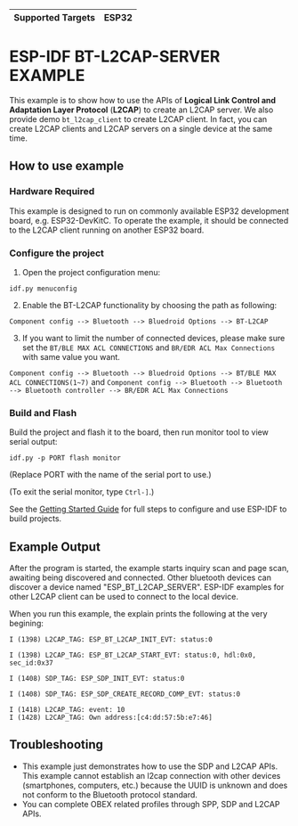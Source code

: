 | Supported Targets | ESP32 |
| ----------------- | ----- |

ESP-IDF BT-L2CAP-SERVER EXAMPLE
===================================

This example is to show how to use the APIs of **Logical Link Control and Adaptation Layer Protocol** (**L2CAP**) to create an L2CAP server. We also provide demo `bt_l2cap_client` to create L2CAP client. In fact, you can create L2CAP clients and L2CAP servers on a single device at the same time.

## How to use example

### Hardware Required

This example is designed to run on commonly available ESP32 development board, e.g. ESP32-DevKitC. To operate the example, it should be connected to the L2CAP client running on another ESP32 board.

### Configure the project

1. Open the project configuration menu:

```
idf.py menuconfig
```

2. Enable the BT-L2CAP functionality by choosing the path as following:

`Component config --> Bluetooth --> Bluedroid Options --> BT-L2CAP`

3. If you want to limit the number of connected devices, please make sure set the `BT/BLE MAX ACL CONNECTIONS` and `BR/EDR ACL Max Connections` with same value you want.

`Component config --> Bluetooth --> Bluedroid Options --> BT/BLE MAX ACL CONNECTIONS(1~7)`
and
`Component config --> Bluetooth --> Bluetooth --> Bluetooth controller --> BR/EDR ACL Max Connections`

### Build and Flash

Build the project and flash it to the board, then run monitor tool to view serial output:

```
idf.py -p PORT flash monitor
```

(Replace PORT with the name of the serial port to use.)

(To exit the serial monitor, type ``Ctrl-]``.)

See the [Getting Started Guide](https://docs.espressif.com/projects/esp-idf/en/latest/get-started/index.html) for full steps to configure and use ESP-IDF to build projects.

## Example Output

After the program is started, the example starts inquiry scan and page scan, awaiting being discovered and connected. Other bluetooth devices can discover a device named "ESP_BT_L2CAP_SERVER". ESP-IDF examples for other L2CAP client can be used to connect to the local device.

When you run this example, the explain prints the following at the very begining:
```
I (1398) L2CAP_TAG: ESP_BT_L2CAP_INIT_EVT: status:0

I (1398) L2CAP_TAG: ESP_BT_L2CAP_START_EVT: status:0, hdl:0x0, sec_id:0x37

I (1408) SDP_TAG: ESP_SDP_INIT_EVT: status:0

I (1408) SDP_TAG: ESP_SDP_CREATE_RECORD_COMP_EVT: status:0

I (1418) L2CAP_TAG: event: 10
I (1428) L2CAP_TAG: Own address:[c4:dd:57:5b:e7:46]

```

## Troubleshooting
* This example just demonstrates how to use the SDP and L2CAP APIs. This example cannot establish an l2cap connection with other devices (smartphones, computers, etc.) because the UUID is unknown and does not conform to the Bluetooth protocol standard.
* You can complete OBEX related profiles through SPP, SDP and L2CAP APIs.
